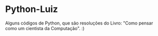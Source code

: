 # Python-Luiz
Alguns códigos de Python, que são resoluções do Livro: "Como pensar como um cientista da Computação". :)
